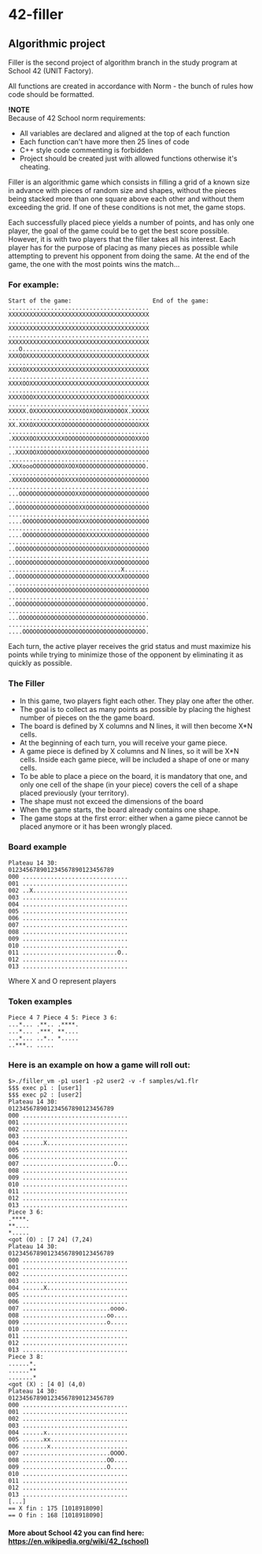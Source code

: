 # 42-filler
## Algorithmic project 

Filler is the second project of algorithm branch in the study program at School 42 (UNIT Factory). <br>

All functions are created in accordance with Norm - the bunch of rules how code should be formatted.

**!NOTE** <br />
Because of 42 School norm requirements: <br />
* All variables are declared and aligned at the top of each function <br />
* Each function can't have more then 25 lines of code <br />
* C++ style code commenting is forbidden <br />
* Project should be created just with allowed functions otherwise it's cheating. <br />

Filler is an algorithmic game which consists in filling a grid of a known size in advance
with pieces of random size and shapes, without the pieces being stacked more than one
square above each other and without them exceeding the grid. If one of these conditions
is not met, the game stops.

Each successfully placed piece yields a number of points, and has only one player, the
goal of the game could be to get the best score possible. However, it is with two players
that the filler takes all his interest. Each player has for the purpose of placing as many
pieces as possible while attempting to prevent his opponent from doing the same. At the
end of the game, the one with the most points wins the match...

### For example:
```
Start of the game:                       End of the game:
........................................ XXXXXXXXXXXXXXXXXXXXXXXXXXXXXXXXXXXXXXXX
........................................ XXXXXXXXXXXXXXXXXXXXXXXXXXXXXXXXXXXXXXXX
........................................ XXXXXXXXXXXXXXXXXXXXXXXXXXXXXXXXXXXXXXXX
...O.................................... XXXOOXXXXXXXXXXXXXXXXXXXXXXXXXXXXXXXXXXX
........................................ XXXXOXXXXXXXXXXXXXXXXXXXXXXXXXXXXXXXXXXX
........................................ XXXXOOXXXXXXXXXXXXXXXXXXXXXXXXXXXXXXXXXX
........................................ XXXXOOOXXXXXXXXXXXXXXXXXXXXXXOOOOXXXXXXX
........................................ XXXXX.OXXXXXXXXXXXXXXOOXOOOXXOOOOX.XXXXX
........................................ XX.XXXOXXXXXXXXOOOOOOOOOOOOOOOOOOOOOOXXX
........................................ .XXXXXOOXXXXXXXXOOOOOOOOOOOOOOOOOOOOXXOO
........................................ ..XXXXOOXOOOOOOXXOOOOOOOOOOOOOOOOOOOOOOO
........................................ .XXXoooOOOOOOOOOXOOXOOOOOOOOOOOOOOOOOOO.
........................................ .XXXOOOOOOOOOOOOXXXXOOOOOOOOOOOOOOOOOOOO
........................................ ...OOOOOOOOOOOOOOOOXXOOOOOOOOOOOOOOOOOOO
........................................ ..OOOOOOOOOOOOOOOOOOXXOOOOOOOOOOOOOOOOOO
........................................ ....OOOOOOOOOOOOOOOOXXXOOOOOOOOOOOOOOOOO
........................................ ....OOOOOOOOOOOOOOOOOOXXXXXXXOOOOOOOOOOO
........................................ ..OOOOOOOOOOOOOOOOOOOOOOOOOXXOOOOOOOOOOO
........................................ ..OOOOOOOOOOOOOOOOOOOOOOOOOOXXOOOOOOOOOO
................................X....... ..OOOOOOOOOOOOOOOOOOOOOOOOOOXXXXXOOOOOOO
........................................ ..OOOOOOOOOOOOOOOOOOOOOOOOOOOOOOOOOOOOOO
........................................ ..OOOOOOOOOOOOOOOOOOOOOOOOOOOOOOOOOOOOO.
........................................ ...OOOOOOOOOOOOOOOOOOOOOOOOOOOOOOOOOOOO.
........................................ ....OOOOOOOOOOOOOOOOOOOOOOOOOOOOOOOOOOO.
```
Each turn, the active player receives the grid status and must maximize his points while trying to minimize
those of the opponent by eliminating it as quickly as possible.

### The Filler
* In this game, two players fight each other. They play one after the other.
* The goal is to collect as many points as possible by placing the highest number of
pieces on the the game board.
* The board is defined by X columns and N lines, it will then become X*N cells.
* At the beginning of each turn, you will receive your game piece.
* A game piece is defined by X columns and N lines, so it will be X*N cells. Inside
each game piece, will be included a shape of one or many cells.
* To be able to place a piece on the board, it is mandatory that one, and only one
cell of the shape (in your piece) covers the cell of a shape placed previously (your
territory).
* The shape must not exceed the dimensions of the board
* When the game starts, the board already contains one shape.
* The game stops at the first error: either when a game piece cannot be placed
anymore or it has been wrongly placed.

### Board example
```
Plateau 14 30:
012345678901234567890123456789
000 ..............................
001 ..............................
002 ..X...........................
003 ..............................
004 ..............................
005 ..............................
006 ..............................
007 ..............................
008 ..............................
009 ..............................
010 ..............................
011 ...........................O..
012 ..............................
013 ..............................
```
Where X and O represent players

### Token examples
```
Piece 4 7 Piece 4 5: Piece 3 6:
...*... .**.. .****.
...*... .***. **....
...*... ..*.. *.....
..***.. .....
```

### Here is an example on how a game will roll out:
```
$>./filler_vm -p1 user1 -p2 user2 -v -f samples/w1.flr
$$$ exec p1 : [user1]
$$$ exec p2 : [user2]
Plateau 14 30:
012345678901234567890123456789
000 ..............................
001 ..............................
002 ..............................
003 ..............................
004 ......X.......................
005 ..............................
006 ..............................
007 ..........................O...
008 ..............................
009 ..............................
010 ..............................
011 ..............................
012 ..............................
013 ..............................
Piece 3 6:
.****.
**....
*.....
<got (O) : [7 24] (7,24)
Plateau 14 30:
012345678901234567890123456789
000 ..............................
001 ..............................
002 ..............................
003 ..............................
004 ......X.......................
005 ..............................
006 ..............................
007 .........................oooo.
008 ........................oo....
009 ........................o.....
010 ..............................
011 ..............................
012 ..............................
013 ..............................
Piece 3 8:
......*.
......**
.......*
<got (X) : [4 0] (4,0)
Plateau 14 30:
012345678901234567890123456789
000 ..............................
001 ..............................
002 ..............................
003 ..............................
004 ......x.......................
005 ......xx......................
006 .......x......................
007 .........................OOOO.
008 ........................OO....
009 ........................O.....
010 ..............................
011 ..............................
012 ..............................
013 ..............................
[...]
== X fin : 175 [1018918090]
== O fin : 168 [1018918090]
```

#### More about School 42 you can find here: https://en.wikipedia.org/wiki/42_(school)

